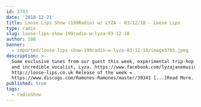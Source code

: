 ```yaml
---
id: 3793
date: '2018-12-21'
title: Loose Lips Show (199Radio) w/ LYZA - 03/12/18 - Loose Lips
type: radio
slug: loose-lips-show-199radio-w-lyza-03-12-18
author: 100
banner:
  - imported/loose-lips-show-199radio-w-lyza-03-12-18/image3793.jpeg
description: >-
  Some exclusive tunes from our guest this week, experimental trip-hop obsessor,
  and incredible vocalist, Lyza. https://www.facebook.com/lyzajanemusic
  http://loose-lips.co.uk Release of the week =
  https://www.discogs.com/Ramones-Ramones/master/39341 [...]Read More...
published: true
tags:
  - radioShow
---
```

